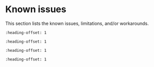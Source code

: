 # Known issues

This section lists the known issues, limitations, and/or workarounds.

```{include} ../../../../release/known_issues/cannot_add_sdk_components_into_freertos_projects.md
:heading-offset: 1
```
```{include} ../../../../release/known_issues/safety_iec60730b_cloned_project_fails_to_build.md
:heading-offset: 1
```
```{include} ../../../../release/known_issues/some_azure_examples_cannot_finish_phy_initializing.md
:heading-offset: 1
```

```{include} ../../../../release/known_issues/the_bee_example_does_not_complete_successfully_on_mcuxpresso_ide.md
:heading-offset: 1
```